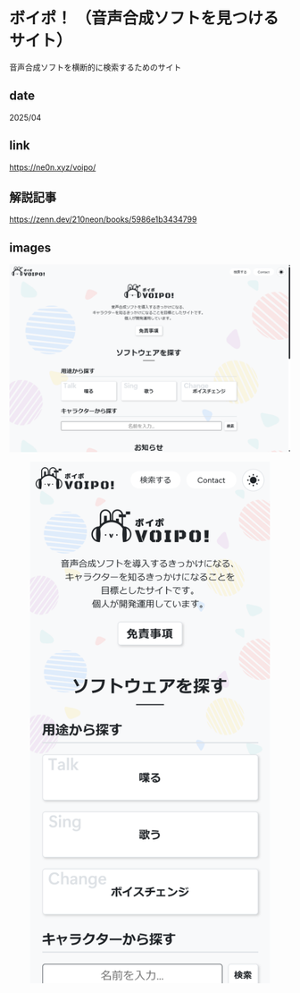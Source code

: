 # ボイポ！ （音声合成ソフトを見つけるサイト）

<p class="description">音声合成ソフトを横断的に検索するためのサイト</p>

## date

<p class="date">2025/04</p>

## link

<a class="link" target="_blank">https://ne0n.xyz/voipo/</a>

## 解説記事

<a class="article" target="_blank">https://zenn.dev/210neon/books/5986e1b3434799</a>

## images

<p align='center'>
<img class="image_pc" src="./images/Voipo!_pc.png" width="1280" alt="PC">
</p>

<p align='center'>
<img class="image_sp" src="./images/Voipo!_sp.png" width="430" alt="SP">
</p>
